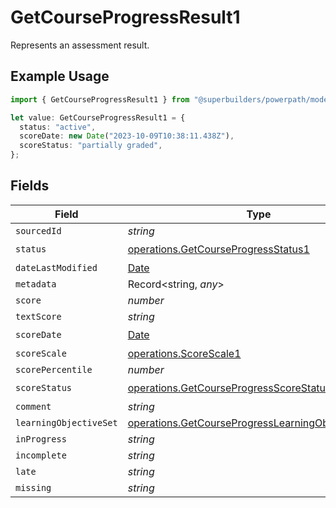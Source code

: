 # GetCourseProgressResult1

Represents an assessment result.

## Example Usage

```typescript
import { GetCourseProgressResult1 } from "@superbuilders/powerpath/models/operations";

let value: GetCourseProgressResult1 = {
  status: "active",
  scoreDate: new Date("2023-10-09T10:38:11.438Z"),
  scoreStatus: "partially graded",
};
```

## Fields

| Field                                                                                                                    | Type                                                                                                                     | Required                                                                                                                 | Description                                                                                                              |
| ------------------------------------------------------------------------------------------------------------------------ | ------------------------------------------------------------------------------------------------------------------------ | ------------------------------------------------------------------------------------------------------------------------ | ------------------------------------------------------------------------------------------------------------------------ |
| `sourcedId`                                                                                                              | *string*                                                                                                                 | :heavy_minus_sign:                                                                                                       | N/A                                                                                                                      |
| `status`                                                                                                                 | [operations.GetCourseProgressStatus1](../../models/operations/getcourseprogressstatus1.md)                               | :heavy_check_mark:                                                                                                       | N/A                                                                                                                      |
| `dateLastModified`                                                                                                       | [Date](https://developer.mozilla.org/en-US/docs/Web/JavaScript/Reference/Global_Objects/Date)                            | :heavy_minus_sign:                                                                                                       | N/A                                                                                                                      |
| `metadata`                                                                                                               | Record<string, *any*>                                                                                                    | :heavy_minus_sign:                                                                                                       | N/A                                                                                                                      |
| `score`                                                                                                                  | *number*                                                                                                                 | :heavy_minus_sign:                                                                                                       | N/A                                                                                                                      |
| `textScore`                                                                                                              | *string*                                                                                                                 | :heavy_minus_sign:                                                                                                       | N/A                                                                                                                      |
| `scoreDate`                                                                                                              | [Date](https://developer.mozilla.org/en-US/docs/Web/JavaScript/Reference/Global_Objects/Date)                            | :heavy_check_mark:                                                                                                       | N/A                                                                                                                      |
| `scoreScale`                                                                                                             | [operations.ScoreScale1](../../models/operations/scorescale1.md)                                                         | :heavy_minus_sign:                                                                                                       | N/A                                                                                                                      |
| `scorePercentile`                                                                                                        | *number*                                                                                                                 | :heavy_minus_sign:                                                                                                       | N/A                                                                                                                      |
| `scoreStatus`                                                                                                            | [operations.GetCourseProgressScoreStatus1](../../models/operations/getcourseprogressscorestatus1.md)                     | :heavy_check_mark:                                                                                                       | N/A                                                                                                                      |
| `comment`                                                                                                                | *string*                                                                                                                 | :heavy_minus_sign:                                                                                                       | N/A                                                                                                                      |
| `learningObjectiveSet`                                                                                                   | [operations.GetCourseProgressLearningObjectiveSet1](../../models/operations/getcourseprogresslearningobjectiveset1.md)[] | :heavy_minus_sign:                                                                                                       | N/A                                                                                                                      |
| `inProgress`                                                                                                             | *string*                                                                                                                 | :heavy_minus_sign:                                                                                                       | N/A                                                                                                                      |
| `incomplete`                                                                                                             | *string*                                                                                                                 | :heavy_minus_sign:                                                                                                       | N/A                                                                                                                      |
| `late`                                                                                                                   | *string*                                                                                                                 | :heavy_minus_sign:                                                                                                       | N/A                                                                                                                      |
| `missing`                                                                                                                | *string*                                                                                                                 | :heavy_minus_sign:                                                                                                       | N/A                                                                                                                      |